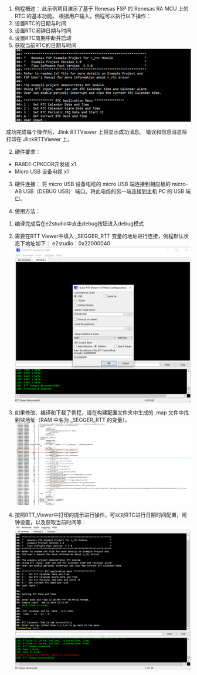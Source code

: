 1. 例程概述：
此示例项目演示了基于 Renesas FSP 的 Renesas RA MCU 上的 RTC 的基本功能。
根据用户输入，例程可以执行以下操作：
1. 设置RTC的日期与时间
2. 设置RTC闹钟日期与时间
3. 设置RTC周期中断并启动
4. 获取当前RTC的日期与时间
![main_menu](images/main_menu.png)

成功完成每个操作后，Jlink RTTViewer 上将显示成功消息。
错误和信息消息将打印在 JlinkRTTViewer 上。

2. 硬件要求：
- RA8D1-CPKCOR开发板 x1
- Micro USB 设备电缆 x1

3. 硬件连接：
将 micro USB 设备电缆的 micro USB 端连接到相应板的 micro-AB USB（DEBUG USB）
端口。将此电缆的另一端连接到主机 PC 的 USB 端口。

4. 使用方法：
1) 编译完成后在e2studio中点击debug按钮进入debug模式

2) 需要在RTT Viewer中填入 _SEGGER_RTT 变量的地址进行连接，例程默认状态下地址如下：
e2studio：0x22000040
![.](images/RTT_Viewer_setting.png)


3) 如果修改、编译和下载了例程，请在构建配置文件夹中生成的 .map 文件中找到块地址（RAM 中名为 _SEGGER_RTT 的变量）。
![alt text](images/RTT_adreess.png)

4) 按照RTT_Viewer中打印的提示进行操作，可以对RTC进行日期时间配置，闹钟设置，以及获取当前时间等：
![.](images/running.png)